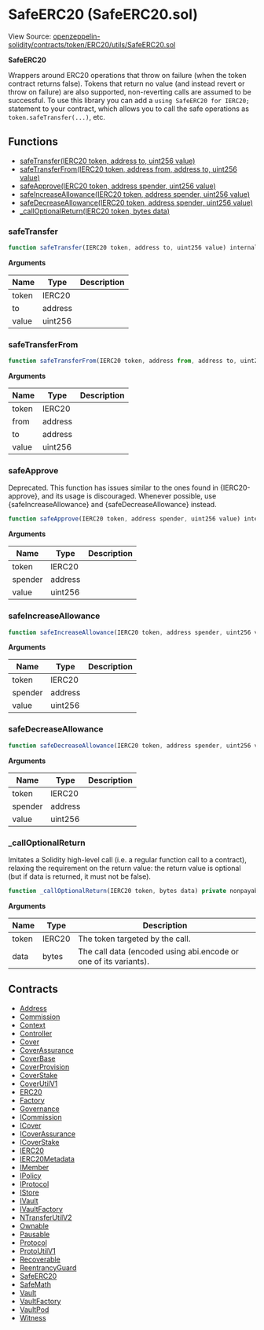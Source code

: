 # SafeERC20 (SafeERC20.sol)

View Source: [openzeppelin-solidity/contracts/token/ERC20/utils/SafeERC20.sol](../openzeppelin-solidity/contracts/token/ERC20/utils/SafeERC20.sol)

**SafeERC20**

Wrappers around ERC20 operations that throw on failure (when the token
 contract returns false). Tokens that return no value (and instead revert or
 throw on failure) are also supported, non-reverting calls are assumed to be
 successful.
 To use this library you can add a `using SafeERC20 for IERC20;` statement to your contract,
 which allows you to call the safe operations as `token.safeTransfer(...)`, etc.

## Functions

- [safeTransfer(IERC20 token, address to, uint256 value)](#safetransfer)
- [safeTransferFrom(IERC20 token, address from, address to, uint256 value)](#safetransferfrom)
- [safeApprove(IERC20 token, address spender, uint256 value)](#safeapprove)
- [safeIncreaseAllowance(IERC20 token, address spender, uint256 value)](#safeincreaseallowance)
- [safeDecreaseAllowance(IERC20 token, address spender, uint256 value)](#safedecreaseallowance)
- [_callOptionalReturn(IERC20 token, bytes data)](#_calloptionalreturn)

### safeTransfer

```js
function safeTransfer(IERC20 token, address to, uint256 value) internal nonpayable
```

**Arguments**

| Name        | Type           | Description  |
| ------------- |------------- | -----|
| token | IERC20 |  | 
| to | address |  | 
| value | uint256 |  | 

### safeTransferFrom

```js
function safeTransferFrom(IERC20 token, address from, address to, uint256 value) internal nonpayable
```

**Arguments**

| Name        | Type           | Description  |
| ------------- |------------- | -----|
| token | IERC20 |  | 
| from | address |  | 
| to | address |  | 
| value | uint256 |  | 

### safeApprove

Deprecated. This function has issues similar to the ones found in
 {IERC20-approve}, and its usage is discouraged.
 Whenever possible, use {safeIncreaseAllowance} and
 {safeDecreaseAllowance} instead.

```js
function safeApprove(IERC20 token, address spender, uint256 value) internal nonpayable
```

**Arguments**

| Name        | Type           | Description  |
| ------------- |------------- | -----|
| token | IERC20 |  | 
| spender | address |  | 
| value | uint256 |  | 

### safeIncreaseAllowance

```js
function safeIncreaseAllowance(IERC20 token, address spender, uint256 value) internal nonpayable
```

**Arguments**

| Name        | Type           | Description  |
| ------------- |------------- | -----|
| token | IERC20 |  | 
| spender | address |  | 
| value | uint256 |  | 

### safeDecreaseAllowance

```js
function safeDecreaseAllowance(IERC20 token, address spender, uint256 value) internal nonpayable
```

**Arguments**

| Name        | Type           | Description  |
| ------------- |------------- | -----|
| token | IERC20 |  | 
| spender | address |  | 
| value | uint256 |  | 

### _callOptionalReturn

Imitates a Solidity high-level call (i.e. a regular function call to a contract), relaxing the requirement
 on the return value: the return value is optional (but if data is returned, it must not be false).

```js
function _callOptionalReturn(IERC20 token, bytes data) private nonpayable
```

**Arguments**

| Name        | Type           | Description  |
| ------------- |------------- | -----|
| token | IERC20 | The token targeted by the call. | 
| data | bytes | The call data (encoded using abi.encode or one of its variants). | 

## Contracts

* [Address](Address.md)
* [Commission](Commission.md)
* [Context](Context.md)
* [Controller](Controller.md)
* [Cover](Cover.md)
* [CoverAssurance](CoverAssurance.md)
* [CoverBase](CoverBase.md)
* [CoverProvision](CoverProvision.md)
* [CoverStake](CoverStake.md)
* [CoverUtilV1](CoverUtilV1.md)
* [ERC20](ERC20.md)
* [Factory](Factory.md)
* [Governance](Governance.md)
* [ICommission](ICommission.md)
* [ICover](ICover.md)
* [ICoverAssurance](ICoverAssurance.md)
* [ICoverStake](ICoverStake.md)
* [IERC20](IERC20.md)
* [IERC20Metadata](IERC20Metadata.md)
* [IMember](IMember.md)
* [IPolicy](IPolicy.md)
* [IProtocol](IProtocol.md)
* [IStore](IStore.md)
* [IVault](IVault.md)
* [IVaultFactory](IVaultFactory.md)
* [NTransferUtilV2](NTransferUtilV2.md)
* [Ownable](Ownable.md)
* [Pausable](Pausable.md)
* [Protocol](Protocol.md)
* [ProtoUtilV1](ProtoUtilV1.md)
* [Recoverable](Recoverable.md)
* [ReentrancyGuard](ReentrancyGuard.md)
* [SafeERC20](SafeERC20.md)
* [SafeMath](SafeMath.md)
* [Vault](Vault.md)
* [VaultFactory](VaultFactory.md)
* [VaultPod](VaultPod.md)
* [Witness](Witness.md)
